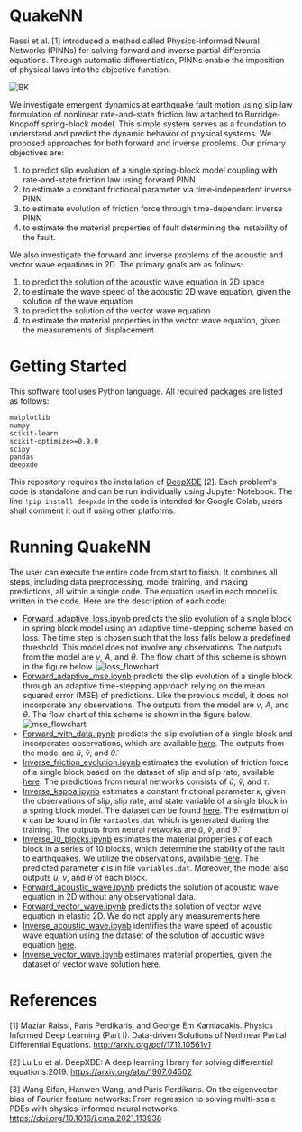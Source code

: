 # QuakeNN
Rassi et al. [1] introduced a method called Physics-informed Neural Networks (PINNs) for solving forward and inverse partial differential equations. Through automatic differentiation, PINNs enable the imposition of physical laws into the objective function.

![BK](https://github.com/napatt2/PINN-SBM/assets/106395611/79fa0712-9a47-44e4-a56b-39e2e2b38ea8)

We investigate emergent dynamics at earthquake fault motion using slip law formulation of nonlinear rate-and-state friction law attached to Burridge-Knopoff spring-block model. This simple system serves as a foundation to understand and predict the dynamic behavior of physical systems. We proposed approaches for both forward and inverse problems. Our primary objectives are:

1. to predict slip evolution of a single spring-block model coupling with rate-and-state friction law using forward PINN 
2. to estimate a constant frictional parameter via time-independent inverse PINN 
3. to estimate evolution of friction force through time-dependent inverse PINN 
4. to estimate the material properties of fault determining the instability of the fault.

We also investigate the forward and inverse problems of the acoustic and vector wave equations in 2D. The primary goals are as follows:
1. to predict the solution of the acoustic wave equation in 2D space
2. to estimate the wave speed of the acoustic 2D wave equation, given the solution of the wave equation
3. to predict the solution of the vector wave equation
4. to estimate the material properties in the vector wave equation, given the measurements of displacement

# Getting Started
This software tool uses Python language. All required packages are listed as follows:
```
matplotlib
numpy
scikit-learn
scikit-optimize>=0.9.0
scipy
pandas
deepxde
```
This repository requires the installation of [DeepXDE](https://deepxde.readthedocs.io/en/latest/) [2]. Each problem's code is standalone and can be run individually using Jupyter Notebook. The line ```!pip install deepxde``` in the code is intended for Google Colab, users shall comment it out if using other platforms.

# Running QuakeNN
The user can execute the entire code from start to finish. It combines all steps, including data preprocessing, model training, and making predictions, all within a single code. The equation used in each model is written in the code. Here are the description of each code:
- [Forward_adaptive_loss.ipynb](https://github.com/napatt2/PINN-SBM/blob/af88cf450e15d185849296593c39f3a9152d321a/PINN_SBM/Forward_adaptive_loss.ipynb) predicts the slip evolution of a single block in spring block model using an adaptive time-stepping scheme based on loss. The time step is chosen such that the loss falls below a predefined threshold. This model does not involve any observations. The outputs from the model are $v$, $A$, and $\theta$. The flow chart of this scheme is shown in the figure below.
  ![loss_flowchart](https://github.com/napatt2/PINN-SBM/assets/106395611/79ca5baa-aebc-4bba-bbc1-e973bf0da49c)
- [Forward_adaptive_mse.ipynb](https://github.com/napatt2/PINN-SBM/blob/af88cf450e15d185849296593c39f3a9152d321a/PINN_SBM/Forward_adaptive_mse.ipynb) predicts the slip evolution of a single block through an adaptive time-stepping approach relying on the mean squared error (MSE) of predictions. Like the previous model, it does not incorporate any observations. The outputs from the model are $v$, $A$, and $\theta$. The flow chart of this scheme is shown in the figure below.
  ![mse_flowchart](https://github.com/napatt2/PINN-SBM/assets/106395611/ab0b8ec4-6fd4-45db-b242-0a67abb53e0f)
- [Forward_with_data.ipynb](https://github.com/napatt2/PINN-SBM/blob/af88cf450e15d185849296593c39f3a9152d321a/PINN_SBM/Forward_with_data.ipynb) predicts the slip evolution of a single block and incorporates observations, which are available [here](https://github.com/napatt2/PINN-SBM/blob/af88cf450e15d185849296593c39f3a9152d321a/Dataset/sbm1.csv). The outputs from the model are $\tilde{u}$, $\tilde{v}$, and $\tilde{\theta}$.
- [Inverse_friction_evolution.ipynb](https://github.com/napatt2/PINN-SBM/blob/af88cf450e15d185849296593c39f3a9152d321a/PINN_SBM/Inverse_friction_evolution.ipynb)  estimates the evolution of friction force of a single block based on the dataset of slip and slip rate, available [here](https://github.com/napatt2/PINN-SBM/blob/af88cf450e15d185849296593c39f3a9152d321a/Dataset/sbm_inv.csv). The predictions from neural networks consists of $\tilde{u}$, $\tilde{v}$, and $\tau$.
- [Inverse_kappa.ipynb](https://github.com/napatt2/PINN-SBM/blob/af88cf450e15d185849296593c39f3a9152d321a/PINN_SBM/Inverse_kappa.ipynb) estimates a constant frictional parameter $\kappa$, given the observations of slip, slip rate, and state variable of a single block in a spring block model. The dataset can be found [here](https://github.com/napatt2/PINN-SBM/blob/af88cf450e15d185849296593c39f3a9152d321a/Dataset/sbm1.csv). The estimation of $\kappa$ can be found in file ```variables.dat``` which is generated during the training. The outputs from neural networks are $\tilde{u}$, $\tilde{v}$, and $\tilde{\theta}$.
- [Inverse_10_blocks.ipynb](https://github.com/napatt2/PINN-SBM/blob/af88cf450e15d185849296593c39f3a9152d321a/PINN_SBM/Inverse_10_blocks.ipynb) estimates the material properties $\epsilon$ of each block in a series of 10 blocks, which determine the stability of the fault to earthquakes. We utilize the observations, available [here](https://github.com/napatt2/PINN-SBM/blob/af88cf450e15d185849296593c39f3a9152d321a/Dataset/sbm10.csv). The predicted parameter $\epsilon$ is in file ```variables.dat```. Moreover, the model also outputs $\tilde{u}$, $\tilde{v}$, and $\tilde{\theta}$ of each block.
- [Forward_acoustic_wave.ipynb](https://github.com/napatt2/PINN-SBM/blob/main/Wave%20Equation/Forward_acoustic_wave.ipynb) predicts the solution of acoustic wave equation in 2D without any observational data.
- [Forward_vector_wave.ipynb](https://github.com/napatt2/PINN-SBM/blob/main/Wave%20Equation/Forward_vector_wave.ipynb) predicts the solution of vector wave equation in elastic 2D. We do not apply any measurements here.
- [Inverse_acoustic_wave.ipynb](https://github.com/napatt2/PINN-SBM/blob/main/Wave%20Equation/Inverse_acoustic_wave.ipynb) identifies the wave speed of acoustic wave equation using the dataset of the solution of acoustic wave equation [here](https://github.com/napatt2/PINN-SBM/blob/main/Dataset/acoustic_c3.mat).
- [Inverse_vector_wave.ipynb](https://github.com/napatt2/PINN-SBM/blob/main/Wave%20Equation/Inverse_vector_wave.ipynb) estimates material properties, given the dataset of vector wave solution [here](https://github.com/napatt2/PINN-SBM/blob/main/Wave%20Equation/Inverse_vector_wave.ipynb).
# References
[1] Maziar Raissi, Paris Perdikaris, and George Em Karniadakis. Physics Informed Deep Learning (Part I): Data-driven Solutions of Nonlinear Partial Differential Equations. http://arxiv.org/pdf/1711.10561v1

[2] Lu Lu et al. DeepXDE: A deep learning library for solving differential equations.2019. https://arxiv.org/abs/1907.04502

[3] Wang Sifan, Hanwen Wang, and Paris Perdikaris. On the eigenvector bias of Fourier feature networks: From regression to solving multi-scale PDEs with physics-informed neural networks. https://doi.org/10.1016/j.cma.2021.113938
